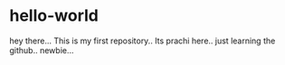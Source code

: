 # hello-world
hey there... This is my first repository..
Its prachi here.. just learning the github.. newbie...
